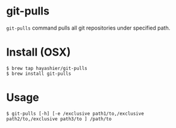 # git-pulls
`git-pulls` command pulls all git repositories under specified path.

# Install (OSX)

```
$ brew tap hayashier/git-pulls
$ brew install git-pulls
```

# Usage

```
$ git-pulls [-h] [-e /exclusive path1/to,/exclusive path2/to,/exclusive path3/to ] /path/to
```
